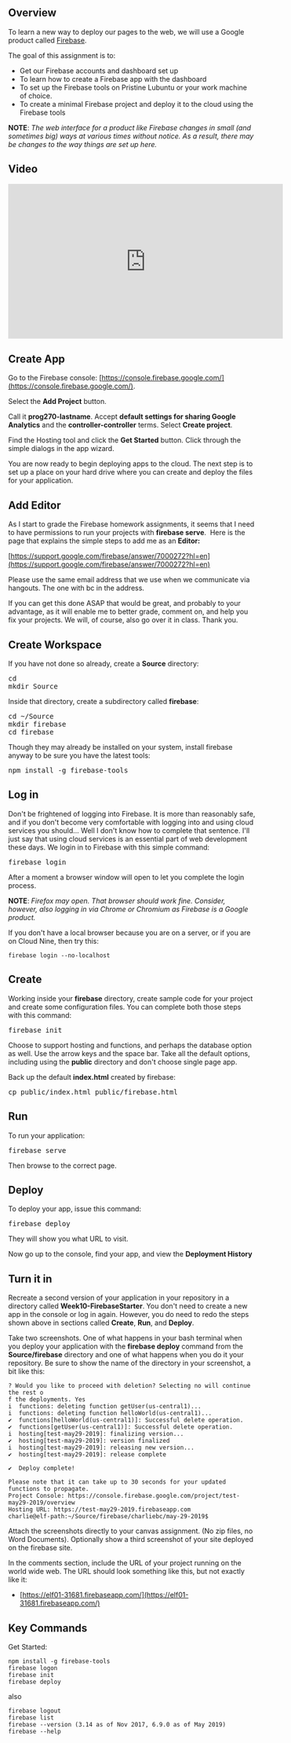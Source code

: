 ## Overview

To learn a new way to deploy our pages to the web, we will use a Google product called [Firebase](https://firebase.google.com/).

The goal of this assignment is to:

- Get our Firebase accounts and dashboard set up
- To learn how to create a Firebase app with the dashboard
- To set up the Firebase tools on Pristine Lubuntu or your work machine of choice.
- To create a minimal Firebase project and deploy it to the cloud using the Firebase tools

**NOTE**: _The web interface for a product like Firebase changes in small (and sometimes big) ways at various times without notice. As a result, there may be changes to the way things are set up here._

## Video

<iframe width="560" height="315" src="https://www.youtube.com/embed/O17OWyx08Cg" frameborder="0" allowfullscreen></iframe>

## Create App

Go to the Firebase console: [https://console.firebase.google.com/](https://console.firebase.google.com/).

Select the **Add Project** button.

Call it **prog270-lastname**. Accept **default settings for sharing Google Analytics** and the **controller-controller** terms. Select **Create project**.

Find the Hosting tool and click the **Get Started** button. Click through the simple dialogs in the app wizard.

You are now ready to begin deploying apps to the cloud. The next step is to set up a place on your hard drive where you can create and deploy the files for your application.

## Add Editor

As I start to grade the Firebase homework assignments, it seems that I need to have permissions to run your projects with **firebase serve**.  Here is the page that explains the simple steps to add me as an **Editor:**

[https://support.google.com/firebase/answer/7000272?hl=en](https://support.google.com/firebase/answer/7000272?hl=en)

Please use the same email address that we use when we communicate via hangouts. The one with bc in the address.

If you can get this done ASAP that would be great, and probably to your advantage, as it will enable me to better grade, comment on, and help you fix your projects. We will, of course, also go over it in class. Thank you.

## Create Workspace

If you have not done so already, create a **Source** directory:

<pre>
cd
mkdir Source
</pre>

Inside that directory, create a subdirectory called **firebase**:

<pre>
cd ~/Source
mkdir firebase
cd firebase
</pre>

Though they may already be installed on your system, install firebase anyway to be sure you have the latest tools:

<pre>
npm install -g firebase-tools
</pre>

## Log in

Don't be frightened of logging into Firebase. It is more than reasonably safe, and if you don't become very comfortable with logging into and using cloud services you should... Well I don't know how to complete that sentence. I'll just say that using cloud services is an essential part of web development these days. We login in to Firebase with this simple command:

<pre>
firebase login
</pre>

After a moment a browser window will open to let you complete the login process.

**NOTE**: _Firefox may open. That browser should work fine. Consider, however, also logging in via Chrome or Chromium as Firebase is a Google product._

If you don't have a local browser because you are on a server, or if you are on Cloud Nine, then try this:

    firebase login --no-localhost

## Create

Working inside your **firebase** directory, create sample code for your project and create some configuration files. You can complete both those steps with this command:

<pre>
firebase init
</pre>

Choose to support hosting and functions, and perhaps the database option as well. Use the arrow keys and the space bar. Take all the default options, including using the **public** directory and don't choose single page app.

Back up the default **index.html** created by firebase:

<pre>
cp public/index.html public/firebase.html
</pre>

## Run

To run your application:

<pre>
firebase serve
</pre>

Then browse to the correct page.

## Deploy

To deploy your app, issue this command:

<pre>
firebase deploy
</pre>

They will show you what URL to visit.

Now go up to the console, find your app, and view the **Deployment History**

## Turn it in

Recreate a second version of your application in your repository in a directory called **Week10-FirebaseStarter**. You don't need to create a new app in the console or log in again. However, you do need to redo the steps shown above in sections called **Create**, **Run**, and **Deploy**.

Take two screenshots. One of what happens in your bash terminal when you deploy your application with the **firebase deploy** command from the **Source/firebase** directory and one of what happens when you do it your repository. Be sure to show the name of the directory in your screenshot, a bit like this:

```nohighlighting
? Would you like to proceed with deletion? Selecting no will continue the rest o
f the deployments. Yes
i  functions: deleting function getUser(us-central1)...
i  functions: deleting function helloWorld(us-central1)...
✔  functions[helloWorld(us-central1)]: Successful delete operation.
✔  functions[getUser(us-central1)]: Successful delete operation.
i  hosting[test-may29-2019]: finalizing version...
✔  hosting[test-may29-2019]: version finalized
i  hosting[test-may29-2019]: releasing new version...
✔  hosting[test-may29-2019]: release complete

✔  Deploy complete!

Please note that it can take up to 30 seconds for your updated functions to propagate.
Project Console: https://console.firebase.google.com/project/test-may29-2019/overview
Hosting URL: https://test-may29-2019.firebaseapp.com
charlie@elf-path:~/Source/firebase/charliebc/may-29-2019$
```

Attach the screenshots directly to your canvas assignment. (No zip files, no Word Documents). Optionally show a third screenshot of your site deployed on the firebase site.

In the comments section, include the URL of your project running on the world wide web. The URL should look something like this, but not exactly like it:

- [https://elf01-31681.firebaseapp.com/](https://elf01-31681.firebaseapp.com/)

## Key Commands

Get Started:

    npm install -g firebase-tools
    firebase logon    
    firebase init
    firebase deploy

also

    firebase logout
    firebase list
    firebase --version (3.14 as of Nov 2017, 6.9.0 as of May 2019)
    firebase --help
